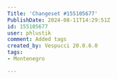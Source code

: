 ```yaml
---
Title: 'Changeset #155105677'
PublishDate: 2024-08-11T14:29:51Z
id: 155105677
user: phlustik
comment: Added tags
created_by: Vespucci 20.0.6.0
tags:
- Montenegro

---
```

